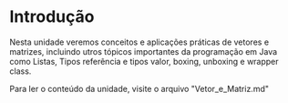 # Introdução  
Nesta unidade veremos conceitos e aplicações práticas de vetores e matrizes, incluindo utros tópicos importantes da programação em Java como Listas, Tipos referência e tipos valor, boxing, unboxing e wrapper class.

Para ler o conteúdo da unidade, visite o arquivo "Vetor_e_Matriz.md"
